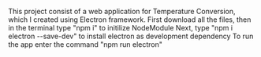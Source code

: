 This project consist of a web application for Temperature Conversion, which I created using Electron framework.
First download all the files, then in the terminal type "npm i" to initilize NodeModule 
Next, type "npm i electron --save-dev" to install electron as development dependency
To run the app enter the command "npm run electron"
